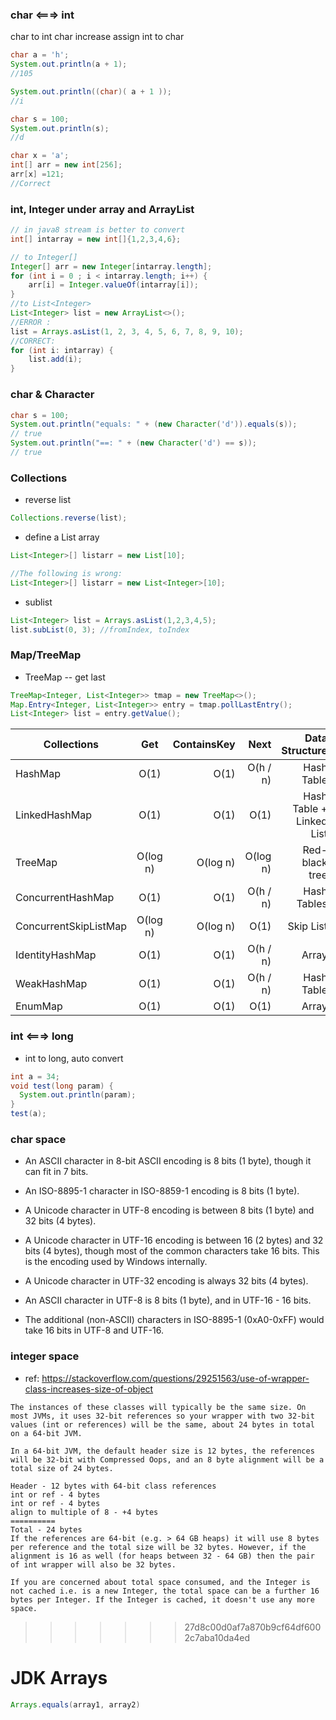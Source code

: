 ###  char <===> int

char to int
char increase
assign int to char
```java
char a = 'h';
System.out.println(a + 1);
//105

System.out.println((char)( a + 1 ));
//i

char s = 100;
System.out.println(s);
//d

char x = 'a';
int[] arr = new int[256];
arr[x] =121;
//Correct
```


### int, Integer under array and ArrayList
```java
// in java8 stream is better to convert
int[] intarray = new int[]{1,2,3,4,6};

// to Integer[]
Integer[] arr = new Integer[intarray.length];
for (int i = 0 ; i < intarray.length; i++) {
    arr[i] = Integer.valueOf(intarray[i]);
}
//to List<Integer>
List<Integer> list = new ArrayList<>();
//ERROR :
list = Arrays.asList(1, 2, 3, 4, 5, 6, 7, 8, 9, 10);
//CORRECT:
for (int i: intarray) {
    list.add(i);
}

```

### char & Character
```java
char s = 100;
System.out.println("equals: " + (new Character('d')).equals(s)); 
// true
System.out.println("==: " + (new Character('d') == s));
// true
```



### Collections

* reverse list
```java
Collections.reverse(list);
```
* define a List array
```java
List<Integer>[] listarr = new List[10];

//The following is wrong:
List<Integer>[] listarr = new List<Integer>[10];
```
* sublist
```java
List<Integer> list = Arrays.asList(1,2,3,4,5);
list.subList(0, 3); //fromIndex, toIndex 
```

### Map/TreeMap
* TreeMap -- get last
```java
TreeMap<Integer, List<Integer>> tmap = new TreeMap<>();
Map.Entry<Integer, List<Integer>> entry = tmap.pollLastEntry();
List<Integer> list = entry.getValue();
```


| Collections   | Get   | ContainsKey  | Next  | Data Structure  |
| ------------- |:-----:| ------------:|-----:|-----:|
|HashMap        | O(1)  | O(1)         | O(h / n)    | Hash Table|
|LinkedHashMap  | O(1)| O(1)| O(1)               | Hash Table + Linked List|
|TreeMap        | O(log n)| O(log n)| O(log n)| Red-black tree|
|ConcurrentHashMap| O(1)| O(1)| O(h / n)| Hash Tables|
|ConcurrentSkipListMap| O(log n)| O(log n)| O(1)| Skip List|
|IdentityHashMap| O(1)| O(1)| O(h / n)| Array|
|WeakHashMap    | O(1)| O(1)| O(h / n)| Hash Table|
|EnumMap| O(1)  | O(1)| O(1)| Array|




### int <===> long
* int to long, auto convert

```java
int a = 34;
void test(long param) {
  System.out.println(param);
}
test(a);
```


### char space 
* An ASCII character in 8-bit ASCII encoding is 8 bits (1 byte), though it can fit in 7 bits.
 
* An ISO-8895-1 character in ISO-8859-1 encoding is 8 bits (1 byte).
 
* A Unicode character in UTF-8 encoding is between 8 bits (1 byte) and 32 bits (4 bytes).
 
* A Unicode character in UTF-16 encoding is between 16 (2 bytes) and 32 bits (4 bytes), though most of the common characters take 16 bits. This is the encoding used by Windows internally.
 
* A Unicode character in UTF-32 encoding is always 32 bits (4 bytes).
 
* An ASCII character in UTF-8 is 8 bits (1 byte), and in UTF-16 - 16 bits.
 
* The additional (non-ASCII) characters in ISO-8895-1 (0xA0-0xFF) would take 16 bits in UTF-8 and UTF-16.


### integer space 
* ref: https://stackoverflow.com/questions/29251563/use-of-wrapper-class-increases-size-of-object
```
The instances of these classes will typically be the same size. On most JVMs, it uses 32-bit references so your wrapper with two 32-bit values (int or references) will be the same, about 24 bytes in total on a 64-bit JVM.

In a 64-bit JVM, the default header size is 12 bytes, the references will be 32-bit with Compressed Oops, and an 8 byte alignment will be a total size of 24 bytes.

Header - 12 bytes with 64-bit class references
int or ref - 4 bytes
int or ref - 4 bytes
align to multiple of 8 - +4 bytes
==========
Total - 24 bytes
If the references are 64-bit (e.g. > 64 GB heaps) it will use 8 bytes per reference and the total size will be 32 bytes. However, if the alignment is 16 as well (for heaps between 32 - 64 GB) then the pair of int wrapper will also be 32 bytes.

If you are concerned about total space consumed, and the Integer is not cached i.e. is a new Integer, the total space can be a further 16 bytes per Integer. If the Integer is cached, it doesn't use any more space.
```
>>>>>>> 27d8c00d0af7a870b9cf64df6002c7aba10da4ed


# JDK Arrays 
```java
Arrays.equals(array1, array2)
```
